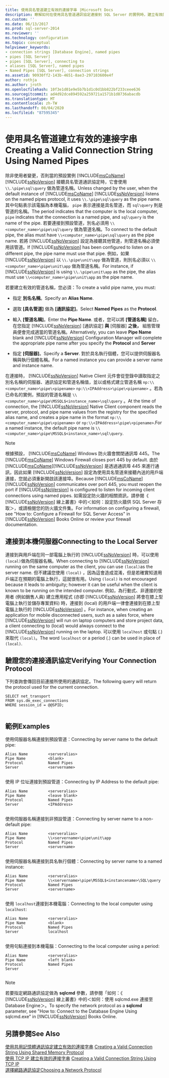 ```yaml
---
title: 使用具名管道建立有效的連接字串 |Microsoft Docs
description: 瞭解如何在使用具名管道通訊協定連接到 SQL Server 的實例時，建立有效的連接字串。 查看有效管道名稱的範例。
ms.custom: ''
ms.date: 06/13/2017
ms.prod: sql-server-2014
ms.reviewer: ''
ms.technology: configuration
ms.topic: conceptual
helpviewer_keywords:
- connection strings [Database Engine], named pipes
- pipes [SQL Server]
- pipes [SQL Server], connecting to
- aliases [SQL Server], named pipes
- Named Pipes [SQL Server], connection strings
ms.assetid: 90930ff2-143b-4651-8ae3-297103600e4f
author: rothja
ms.author: jroth
ms.openlocfilehash: 10f3e1d01e9e5b7b1d1c0d1bb822bf233ceee636
ms.sourcegitcommit: ad4d92dce894592a259721a1571b1d8736abacdb
ms.translationtype: MT
ms.contentlocale: zh-TW
ms.lasthandoff: 08/04/2020
ms.locfileid: "87595345"
---
```

# <a name="creating-a-valid-connection-string-using-named-pipes"></a><span data-ttu-id="9e1e9-104">使用具名管道建立有效的連接字串</span><span class="sxs-lookup"><span data-stu-id="9e1e9-104">Creating a Valid Connection String Using Named Pipes</span></span>
  <span data-ttu-id="9e1e9-105">除非使用者變更，否則當的預設實例 [!INCLUDE[msCoName](../../includes/msconame-md.md)] [!INCLUDE[ssNoVersion](../../includes/ssnoversion-md.md)] 接聽具名管道通訊協定時，它會使用 `\\.\pipe\sql\query` 做為管道名稱。</span><span class="sxs-lookup"><span data-stu-id="9e1e9-105">Unless changed by the user, when the default instance of [!INCLUDE[msCoName](../../includes/msconame-md.md)] [!INCLUDE[ssNoVersion](../../includes/ssnoversion-md.md)] listens on the named pipes protocol, it uses `\\.\pipe\sql\query` as the pipe name.</span></span> <span data-ttu-id="9e1e9-106">其中句點表示該電腦為本機電腦， `pipe` 表示連接是具名管道，而 `sql\query` 則是管道的名稱。</span><span class="sxs-lookup"><span data-stu-id="9e1e9-106">The period indicates that the computer is the local computer, `pipe` indicates that the connection is a named pipe, and `sql\query` is the name of the pipe.</span></span> <span data-ttu-id="9e1e9-107">若要連接到預設管道，別名必須用 `\\<computer_name>\pipe\sql\query` 做為管道名稱。</span><span class="sxs-lookup"><span data-stu-id="9e1e9-107">To connect to the default pipe, the alias must have `\\<computer_name>\pipe\sql\query` as the pipe name.</span></span> <span data-ttu-id="9e1e9-108">若將 [!INCLUDE[ssNoVersion](../../includes/ssnoversion-md.md)] 設定為接聽其他管道，則管道名稱必須使用該管道。</span><span class="sxs-lookup"><span data-stu-id="9e1e9-108">If [!INCLUDE[ssNoVersion](../../includes/ssnoversion-md.md)] has been configured to listen on a different pipe, the pipe name must use that pipe.</span></span> <span data-ttu-id="9e1e9-109">例如，如果 [!INCLUDE[ssNoVersion](../../includes/ssnoversion-md.md)] 以 `\\.\pipe\unit\app` 做為管道，則別名必須以 `\\<computer_name>\pipe\unit\app` 做為管道名稱。</span><span class="sxs-lookup"><span data-stu-id="9e1e9-109">For instance, if [!INCLUDE[ssNoVersion](../../includes/ssnoversion-md.md)] is using `\\.\pipe\unit\app` as the pipe, the alias must use `\\<computer_name>\pipe\unit\app` as the pipe name.</span></span>  
  
 <span data-ttu-id="9e1e9-110">若要建立有效的管道名稱，您必須：</span><span class="sxs-lookup"><span data-stu-id="9e1e9-110">To create a valid pipe name, you must:</span></span>  
  
-   <span data-ttu-id="9e1e9-111">指定 **別名名稱**。</span><span class="sxs-lookup"><span data-stu-id="9e1e9-111">Specify an **Alias Name**.</span></span>  
  
-   <span data-ttu-id="9e1e9-112">選取 **[具名管道]** 做為 **[通訊協定]**。</span><span class="sxs-lookup"><span data-stu-id="9e1e9-112">Select **Named Pipes** as the **Protocol**.</span></span>  
  
-   <span data-ttu-id="9e1e9-113">輸入 **[管道名稱]**。</span><span class="sxs-lookup"><span data-stu-id="9e1e9-113">Enter the **Pipe Name**.</span></span> <span data-ttu-id="9e1e9-114">或者，您可以將 **[管道名稱]** 留白，在您指定 [!INCLUDE[ssNoVersion](../../includes/ssnoversion-md.md)] [通訊協定] **與** [伺服器] **之後，** 組態管理員便會完成適當的管道名稱。</span><span class="sxs-lookup"><span data-stu-id="9e1e9-114">Alternatively, you can leave **Pipe Name** blank and [!INCLUDE[ssNoVersion](../../includes/ssnoversion-md.md)] Configuration Manager will complete the appropriate pipe name after you specify the **Protocol** and **Server**</span></span>  
  
-   <span data-ttu-id="9e1e9-115">指定 **[伺服器]**。</span><span class="sxs-lookup"><span data-stu-id="9e1e9-115">Specify a **Server**.</span></span> <span data-ttu-id="9e1e9-116">對於具名執行個體，您可以提供伺服器名稱與執行個體名稱。</span><span class="sxs-lookup"><span data-stu-id="9e1e9-116">For a named instance you can provide a server name and instance name.</span></span>  
  
 <span data-ttu-id="9e1e9-117">在連接時， [!INCLUDE[ssNoVersion](../../includes/ssnoversion-md.md)] Native Client 元件會從登錄中讀取指定之別名名稱的伺服器、通訊協定和管道名稱值，並以或格式建立管道名稱 `np:\\<computer_name>\pipe\<pipename>` `np:\\<IPAddress>\pipe\<pipename>` 。若為已命名的實例，預設的管道名稱是 `\\<computer_name>\pipe\MSSQL$<instance_name>\sql\query` 。</span><span class="sxs-lookup"><span data-stu-id="9e1e9-117">At the time of connection, the [!INCLUDE[ssNoVersion](../../includes/ssnoversion-md.md)] Native Client component reads the server, protocol, and pipe name values from the registry for the specified alias name, and creates a pipe name in the format `np:\\<computer_name>\pipe\<pipename>` or `np:\\<IPAddress>\pipe\<pipename>`.For a named instance, the default pipe name is `\\<computer_name>\pipe\MSSQL$<instance_name>\sql\query`.</span></span>  
  
> [!NOTE]  
>  <span data-ttu-id="9e1e9-118">根據預設， [!INCLUDE[msCoName](../../includes/msconame-md.md)] Windows 防火牆會關閉通訊埠 445。</span><span class="sxs-lookup"><span data-stu-id="9e1e9-118">The [!INCLUDE[msCoName](../../includes/msconame-md.md)] Windows Firewall closes port 445 by default.</span></span> <span data-ttu-id="9e1e9-119">由於 [!INCLUDE[msCoName](../../includes/msconame-md.md)][!INCLUDE[ssNoVersion](../../includes/ssnoversion-md.md)] 是透過通訊埠 445 來進行通訊，因此如果 [!INCLUDE[ssNoVersion](../../includes/ssnoversion-md.md)] 設定為使用具名管道來接聽內送的用戶端連接，您就必須重新開啟該連接埠。</span><span class="sxs-lookup"><span data-stu-id="9e1e9-119">Because [!INCLUDE[msCoName](../../includes/msconame-md.md)][!INCLUDE[ssNoVersion](../../includes/ssnoversion-md.md)] communicates over port 445, you must reopen the port if [!INCLUDE[ssNoVersion](../../includes/ssnoversion-md.md)] is configured to listen for incoming client connections using named pipes.</span></span> <span data-ttu-id="9e1e9-120">如需設定防火牆的相關資訊，請參閱《 [!INCLUDE[ssNoVersion](../../includes/ssnoversion-md.md)] 線上叢書》中的＜如何：設定防火牆供 SQL Server 存取＞，或請檢閱您的防火牆文件集。</span><span class="sxs-lookup"><span data-stu-id="9e1e9-120">For information on configuring a firewall, see "How to: Configure a Firewall for SQL Server Access" in [!INCLUDE[ssNoVersion](../../includes/ssnoversion-md.md)] Books Online or review your firewall documentation.</span></span>  
  
## <a name="connecting-to-the-local-server"></a><span data-ttu-id="9e1e9-121">連接到本機伺服器</span><span class="sxs-lookup"><span data-stu-id="9e1e9-121">Connecting to the Local Server</span></span>  
 <span data-ttu-id="9e1e9-122">連接到與用戶端在同一部電腦上執行的 [!INCLUDE[ssNoVersion](../../includes/ssnoversion-md.md)] 時，可以使用 `(local)`做為伺服器名稱。</span><span class="sxs-lookup"><span data-stu-id="9e1e9-122">When connecting to [!INCLUDE[ssNoVersion](../../includes/ssnoversion-md.md)] running on the same computer as the client, you can use `(local)`as the server name.</span></span> <span data-ttu-id="9e1e9-123">但不建議您使用 `(local)` ，因為這會造成混淆，但是若確實知道用戶端正在預期的電腦上執行，這就很有用。</span><span class="sxs-lookup"><span data-stu-id="9e1e9-123">Using `(local)` is not encouraged because it leads to ambiguity; however it can be useful when the client is known to be running on the intended computer.</span></span> <span data-ttu-id="9e1e9-124">例如，為行動式、非連接的使用者 (例如銷售人員) 建立應用程式 (亦即 [!INCLUDE[ssNoVersion](../../includes/ssnoversion-md.md)] 將會在膝上型電腦上執行並儲存專案資料) 時，連接到 (local) 的用戶端一律會連接到在膝上型電腦上執行的 [!INCLUDE[ssNoVersion](../../includes/ssnoversion-md.md)] 。</span><span class="sxs-lookup"><span data-stu-id="9e1e9-124">For instance, when creating an application for mobile disconnected users, such as a sales force, where [!INCLUDE[ssNoVersion](../../includes/ssnoversion-md.md)] will run on laptop computers and store project data, a client connecting to (local) would always connect to the [!INCLUDE[ssNoVersion](../../includes/ssnoversion-md.md)] running on the laptop.</span></span> <span data-ttu-id="9e1e9-125">可以使用 `localhost` 或句點 (.) 來取代 `(local)`。</span><span class="sxs-lookup"><span data-stu-id="9e1e9-125">The word `localhost` or a period (.) can be used in place of `(local)`.</span></span>  
  
## <a name="verifying-your-connection-protocol"></a><span data-ttu-id="9e1e9-126">驗證您的連接通訊協定</span><span class="sxs-lookup"><span data-stu-id="9e1e9-126">Verifying Your Connection Protocol</span></span>  
 <span data-ttu-id="9e1e9-127">下列查詢會傳回目前連接所使用的通訊協定。</span><span class="sxs-lookup"><span data-stu-id="9e1e9-127">The following query will return the protocol used for the current connection.</span></span>  
  
```  
SELECT net_transport   
FROM sys.dm_exec_connections   
WHERE session_id = @@SPID;  
  
```  
  
## <a name="examples"></a><span data-ttu-id="9e1e9-128">範例</span><span class="sxs-lookup"><span data-stu-id="9e1e9-128">Examples</span></span>  
 <span data-ttu-id="9e1e9-129">使用伺服器名稱連接到預設管道：</span><span class="sxs-lookup"><span data-stu-id="9e1e9-129">Connecting by server name to the default pipe:</span></span>  
  
```  
Alias Name         <serveralias>  
Pipe Name          <blank>  
Protocol           Named Pipes  
Server             <servername>  
  
```  
  
 <span data-ttu-id="9e1e9-130">使用 IP 位址連接到預設管道：</span><span class="sxs-lookup"><span data-stu-id="9e1e9-130">Connecting by IP Address to the default pipe:</span></span>  
  
```  
Alias Name         <serveralias>  
Pipe Name          <leave blank>  
Protocol           Named Pipes  
Server             <IPAddress>  
  
```  
  
 <span data-ttu-id="9e1e9-131">使用伺服器名稱連接到非預設管道：</span><span class="sxs-lookup"><span data-stu-id="9e1e9-131">Connecting by server name to a non-default pipe:</span></span>  
  
```  
Alias Name         <serveralias>  
Pipe Name          \\<servername>\pipe\unit\app  
Protocol           Named Pipes  
Server             <servername>  
  
```  
  
 <span data-ttu-id="9e1e9-132">使用伺服器名稱連接到具名執行個體：</span><span class="sxs-lookup"><span data-stu-id="9e1e9-132">Connecting by server name to a named instance:</span></span>  
  
```  
Alias Name         <serveralias>  
Pipe Name          \\<servername>\pipe\MSSQL$<instancename>\SQL\query  
Protocol           Named Pipes  
Server             <servername>  
  
```  
  
 <span data-ttu-id="9e1e9-133">使用 `localhost`連接到本機電腦：</span><span class="sxs-lookup"><span data-stu-id="9e1e9-133">Connecting to the local computer using `localhost`:</span></span>  
  
```  
Alias Name         <serveralias>  
Pipe Name          <blank>  
Protocol           Named Pipes  
Server             localhost  
  
```  
  
 <span data-ttu-id="9e1e9-134">使用句點連接到本機電腦：</span><span class="sxs-lookup"><span data-stu-id="9e1e9-134">Connecting to the local computer using a period:</span></span>  
  
```  
Alias Name         <serveralias>  
Pipe Name          <left blank>  
Protocol           Named Pipes  
Server             .  
  
```  
  
> [!NOTE]  
>  <span data-ttu-id="9e1e9-135">若要指定網路通訊協定做為 **sqlcmd** 參數，請參閱「如何：《 [!INCLUDE[ssNoVersion](../../includes/ssnoversion-md.md)] 線上叢書》中的＜如何：使用 sqlcmd.exe 連接至 Database Engine＞。</span><span class="sxs-lookup"><span data-stu-id="9e1e9-135">To specify the network protocol as a **sqlcmd** parameter, see "How to: Connect to the Database Engine Using sqlcmd.exe" in [!INCLUDE[ssNoVersion](../../includes/ssnoversion-md.md)] Books Online.</span></span>  
  
## <a name="see-also"></a><span data-ttu-id="9e1e9-136">另請參閱</span><span class="sxs-lookup"><span data-stu-id="9e1e9-136">See Also</span></span>  
 <span data-ttu-id="9e1e9-137">[使用共用記憶體通訊協定建立有效的連接字串](../../../2014/tools/configuration-manager/creating-a-valid-connection-string-using-shared-memory-protocol.md) </span><span class="sxs-lookup"><span data-stu-id="9e1e9-137">[Creating a Valid Connection String Using Shared Memory Protocol](../../../2014/tools/configuration-manager/creating-a-valid-connection-string-using-shared-memory-protocol.md) </span></span>  
 <span data-ttu-id="9e1e9-138">[使用 TCP IP 建立有效的連接字串](../../../2014/tools/configuration-manager/creating-a-valid-connection-string-using-tcp-ip.md) </span><span class="sxs-lookup"><span data-stu-id="9e1e9-138">[Creating a Valid Connection String Using TCP IP](../../../2014/tools/configuration-manager/creating-a-valid-connection-string-using-tcp-ip.md) </span></span>  
 [<span data-ttu-id="9e1e9-139">選擇網路通訊協定</span><span class="sxs-lookup"><span data-stu-id="9e1e9-139">Choosing a Network Protocol</span></span>](../../../2014/tools/configuration-manager/choosing-a-network-protocol.md)  
  
  
